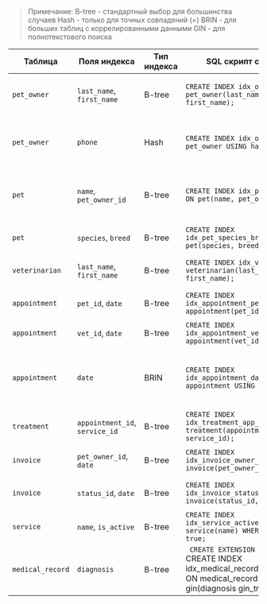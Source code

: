 > Примечание:
> B-tree - стандартный выбор для большинства случаев
> Hash - только для точных совпадений (=)
> BRIN - для больших таблиц с коррелированными данными
> GIN - для полнотекстового поиска

| Таблица          | Поля индекса                     | Тип индекса       | SQL скрипт создания                          | Обоснование                                                                 |
|------------------|----------------------------------|-------------------|----------------------------------------------|-----------------------------------------------------------------------------|
| `pet_owner`      | `last_name`, `first_name`        | B-tree            | ``` CREATE INDEX idx_owner_name ON pet_owner(last_name, first_name); ``` | Ускоряет поиск владельцев по ФИО                                           |
| `pet_owner`      | `phone`                          | Hash              | ``` CREATE INDEX idx_owner_phone ON pet_owner USING hash(phone); ```     | Быстрый поиск по телефону (UNIQUE уже есть)                                |
| `pet`            | `name`, `pet_owner_id`           | B-tree            | ``` CREATE INDEX idx_pet_name_owner ON pet(name, pet_owner_id); ```      | Поиск питомцев по имени в рамках владельца                                |
| `pet`            | `species`, `breed`               | B-tree            | ``` CREATE INDEX idx_pet_species_breed ON pet(species, breed); ```       | Фильтрация по виду и породе                                               |
| `veterinarian`   | `last_name`, `first_name`        | B-tree            | ``` CREATE INDEX idx_vet_name ON veterinarian(last_name, first_name); ```| Поиск ветеринаров по ФИО                                                  |
| `appointment`    | `pet_id`, `date`                 | B-tree            | ``` CREATE INDEX idx_appointment_pet_date ON appointment(pet_id, date); ```| История посещений животного                                              |
| `appointment`    | `vet_id`, `date`                 | B-tree            | ``` CREATE INDEX idx_appointment_vet_date ON appointment(vet_id, date); ```| Расписание ветеринара                                                     |
| `appointment`    | `date`                           | BRIN              | ``` CREATE INDEX idx_appointment_date_brin ON appointment USING brin(date); ```| Оптимально для диапазонов дат (если много записей)                        |
| `treatment`      | `appointment_id`, `service_id`   | B-tree            | ``` CREATE INDEX idx_treatment_app_service ON treatment(appointment_id, service_id); ```| Поиск услуг в рамках приема                                              |
| `invoice`        | `pet_owner_id`, `date`           | B-tree            | ``` CREATE INDEX idx_invoice_owner_date ON invoice(pet_owner_id, date); ```| История платежей владельца                                               |
| `invoice`        | `status_id`, `date`              | B-tree            | ``` CREATE INDEX idx_invoice_status_date ON invoice(status_id, date); ``` | Поиск счетов по статусу и дате                                           |
| `service`        | `name`, `is_active`              | B-tree            | ``` CREATE INDEX idx_service_active_name ON service(name) WHERE is_active = true; ```| Поиск только активных услуг                                              |
| `medical_record`        | `diagnosis`             | B-tree            | ``` CREATE EXTENSION pg_trgm;``` CREATE INDEX idx_medical_record_diagnosis_gin ON medical_record USING gin(diagnosis gin_trgm_ops); ```| Текстовый поиск по диагнозам                                             |
